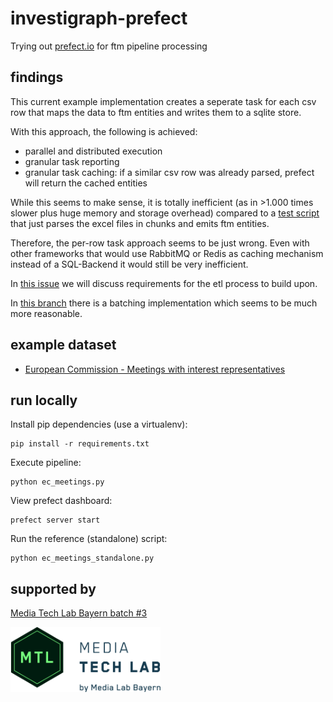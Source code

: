 # investigraph-prefect

Trying out [prefect.io](https://www.prefect.io/) for ftm pipeline processing

## findings

This current example implementation creates a seperate task for each csv row that maps the data to ftm entities and writes them to a sqlite store.

With this approach, the following is achieved:
- parallel and distributed execution
- granular task reporting
- granular task caching: if a similar csv row was already parsed, prefect will return the cached entities

While this seems to make sense, it is totally inefficient (as in >1.000 times slower plus huge memory and storage overhead) compared to a [test script](./ec_meetings_standalone.py) that just parses the excel files in chunks and emits ftm entities.

Therefore, the per-row task approach seems to be just wrong. Even with other frameworks that would use RabbitMQ or Redis as caching mechanism instead of a SQL-Backend it would still be very inefficient.

In [this issue](https://github.com/investigativedata/investigraph-prefect/issues/1) we will discuss requirements for the etl process to build upon.

In [this branch](https://github.com/investigativedata/investigraph-prefect/tree/dev/batches) there is a batching implementation which seems to be much more reasonable.

## example dataset

- [European Commission - Meetings with interest representatives](https://data.europa.eu/data/datasets/european-commission-meetings-with-interest-representatives?locale=en)

## run locally

Install pip dependencies (use a virtualenv):

    pip install -r requirements.txt

Execute pipeline:

    python ec_meetings.py

View prefect dashboard:

    prefect server start

Run the reference (standalone) script:

    python ec_meetings_standalone.py


## supported by

[Media Tech Lab Bayern batch #3](https://github.com/media-tech-lab)

<a href="https://www.media-lab.de/en/programs/media-tech-lab">
    <img src="https://raw.githubusercontent.com/media-tech-lab/.github/main/assets/mtl-powered-by.png" width="240" title="Media Tech Lab powered by logo">
</a>
